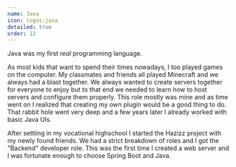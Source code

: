 ```yaml
---
name: Java
icon: logos:java
detailed: true
order: 12
---
```


Java was my first *real* programming language. 

As most kids that want to spend their times nowadays, I too played games on the computer. My classmates and friends all played Minecraft and we always had a blast together. We always wanted to create servers together for everyone to enjoy but to that end we needed to learn how to host servers and configure them properly. This role mostly was mine and as time went on I realized that creating my own plugin would be a good thing to do. That rabbit hole went very deep and a few years later I already worked with basic Java UIs. 

After settling in my vocational highschool I started the Hazizz project with my newly found friends. We had a strict breakdown of roles and I got the "Backend" developer role. This was the first time I created a web server and I was fortunate enough to choose Spring Boot and Java. 